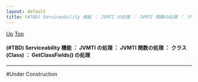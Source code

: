 ```yaml
---
layout: default
title: (#TBD) Serviceability 機能 ： JVMTI の処理 ： JVMTI 関数の処理 ： クラス (Class) ： GetClassFields() の処理
---
```

[Up](noSfr5xs8r.html) [Top](../index.html)

#### (#TBD) Serviceability 機能 ： JVMTI の処理 ： JVMTI 関数の処理 ： クラス (Class) ： GetClassFields() の処理

--- 
#Under Construction






